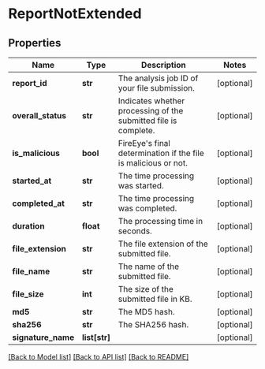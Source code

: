 # ReportNotExtended

## Properties
Name | Type | Description | Notes
------------ | ------------- | ------------- | -------------
**report_id** | **str** | The analysis job ID of your file submission. | [optional] 
**overall_status** | **str** | Indicates whether processing of the submitted file is complete. | [optional] 
**is_malicious** | **bool** | FireEye&#39;s final determination if the file is malicious or not. | [optional] 
**started_at** | **str** | The time processing was started. | [optional] 
**completed_at** | **str** | The time processing was completed. | [optional] 
**duration** | **float** | The processing time in seconds. | [optional] 
**file_extension** | **str** | The file extension of the submitted file. | [optional] 
**file_name** | **str** | The name of the submitted file. | [optional] 
**file_size** | **int** | The size of the submitted file in KB. | [optional] 
**md5** | **str** | The MD5 hash. | [optional] 
**sha256** | **str** | The SHA256 hash. | [optional] 
**signature_name** | **list[str]** |  | [optional] 

[[Back to Model list]](../README.md#documentation-for-models) [[Back to API list]](../README.md#documentation-for-api-endpoints) [[Back to README]](../README.md)


